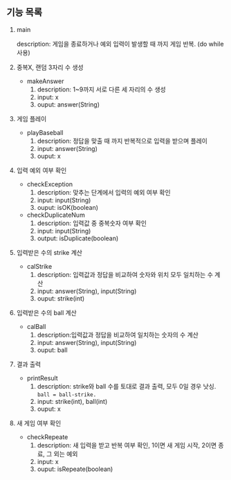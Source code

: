 ## 기능 목록

1. main

   description: 게임을 종료하거나 예외 입력이 발생할 때 까지 게임 반복. (do while 사용)

2. 중복X, 랜덤 3자리 수 생성
    - makeAnswer
        1. description: 1~9까지 서로 다른 세 자리의 수 생성
        2. input: x
        3. ouput: answer(String)
3. 게임 플레이
    - playBaseball
        1. description: 정답을 맞출 때 까지 반복적으로 입력을 받으며 플레이
        2. input: answer(String)
        3. ouput: x
4. 입력 예외 여부 확인
    - checkException
        1. description: 맞추는 단계에서 입력의 예외 여부 확인
        2. input: input(String)
        3. ouput: isOK(boolean)
    - checkDuplicateNum
        1. description: 입력값 중 중복숫자 여부 확인
        2. input: input(String)
        3. output: isDuplicate(boolean)
5. 입력받은 수의 strike 계산
    - calStrike
        1. description: 입력값과 정답을 비교하여 숫자와 위치 모두 일치하는 수 계산
        2. input: answer(String), input(String)
        3. ouput: strike(int)
6. 입력받은 수의 ball 계산
    - calBall
        1. description:입력값과 정답을 비교하여 일치하는 숫자의 수 계산
        2. input: answer(String), input(String)
        3. ouput: ball
7. 결과 출력
    - printResult
        1. description: strike와 ball 수를 토대로 결과 출력, 모두 0일 경우 낫싱. `ball = ball-strike.`
        2. input: strike(int), ball(int)
        3. ouput: x
8. 새 게임 여부 확인
    - checkRepeate
      1. description: 새 입력을 받고 반복 여부 확인, 1이면 새 게임 시작, 2이면 종료, 그 외는 예외
      2. input: x
      3. ouput: isRepeate(boolean)